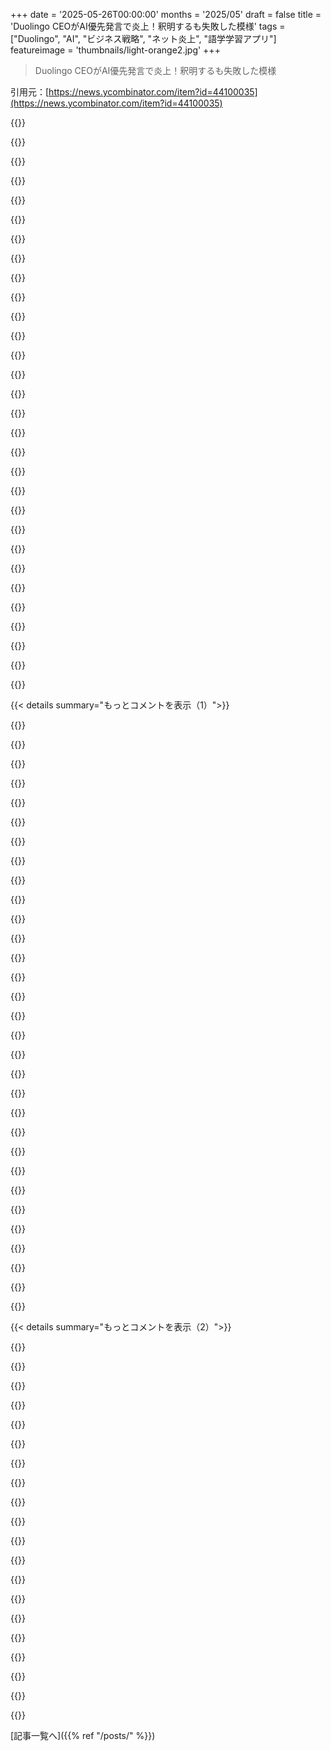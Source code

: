 +++
date = '2025-05-26T00:00:00'
months = '2025/05'
draft = false
title = 'Duolingo CEOがAI優先発言で炎上！釈明するも失敗した模様'
tags = ["Duolingo", "AI", "ビジネス戦略", "ネット炎上", "語学学習アプリ"]
featureimage = 'thumbnails/light-orange2.jpg'
+++

> Duolingo CEOがAI優先発言で炎上！釈明するも失敗した模様

引用元：[https://news.ycombinator.com/item?id=44100035](https://news.ycombinator.com/item?id=44100035)




{{<matomeQuote body="俺の妻がDuolingo辞めた話。何年も学習じゃなくて注意引くのに力入れてるの見ててさ。6年近くストリーク続けて有料版だったのに、ストリーク維持するためだけになってて、全然身になってないって気づいたんだ。数年前の記事[0]見ると、DuolingoのCPO（元Zynga）が数字最適化のためにどうストリークとかゲーム機能使ったか詳しく話してて、ユーザーをアプリに長く留める操作についてたくさん語ってるけど、学習の使命には全然触れてないんだよ。彼が数字最適化始めたって時期が、妻がDuolingoがどんどん操作的になって役に立たなくなってきたって文句言い出したのとほぼ同じなんだ。先月ついに我慢の限界で6年以上やってたのに辞めちゃった。その後すぐAIでイマイチなコンテンツ量産するって発表見て、あーやっぱねって笑えたよ。学習優先するの、とっくに諦めてたんだね。[0]の記事が詳しいよ。" userName="lolinder" createdAt="2025/05/26 18:40:37" color="#38d3d3">}}




{{<matomeQuote body="新しい言語をある程度話せるようになるには、モチベーションが必要だよね。始めるのは簡単だけど、努力しないと続けるのは難しい。 gamification がそのモチベーションに役立つっていう valid な主張はある。でも、ユーザーが実際にアプリで proficient になってないなら、その主張は成り立たないんだ。言い換えれば、 gamification そのものが本質的に悪いわけじゃないけど、彼らの動機は良くないみたいだね。" userName="zdragnar" createdAt="2025/05/26 18:51:01" color="#38d3d3">}}




{{<matomeQuote body="Duolingo を使い始めたのは、まだ「世界の翻訳を手伝う」アプリだった頃さ。言語の基本に触れて、他の方法でも探索しながら学ぶのにいつも気に入ってたし、 Duolingo Super か何かって有料版にも何年もお金払って応援してたんだ。でも今本当酷いね。ひたすら gamification 、ストリークとかフリーズとか通知とか「もっとお節介焼かせてもいい？」みたいなブレークが、俺がやりたいレッスンの合間に入りまくる。もううんざりで、お金払ってるんだからただ練習させてよって感じなのに、次の練習行くまでに最低2、3回はあのウザい「 gamification とエンゲージメント」の試みを通過させられるんだ。" userName="namenumber" createdAt="2025/05/26 19:12:04" color="#38d3d3">}}




{{<matomeQuote body="この考え方には原理的に反対だな。 gamification は本質的に悪いものだから、すごく警戒すべきだよ。それは、活動で本当に大事なことをポイントと進捗バーに矮小化しちゃうから。言語を学ぶ内在的な理由（あるいは新しい仕事のためとかの外的な理由）で続けるんじゃなくて、 Duolingo が用意した gamification にそれを置き換えてるんだ。 gamification にどれだけ夢中になってモチベーションを感じるかで、自分の成功とか進捗の基準をポイントとストリークに置き換えてるわけだ。そしてすぐにこうなっちゃう。 Duolingo が自分たちの内部の数字を gamify して、そうすることでユーザーの「学習」まで gamify しちゃったんだよ。" userName="_aavaa_" createdAt="2025/05/26 19:29:17" color="#38d3d3">}}




{{<matomeQuote body="最近 Duolingo に戻ったとき（2年間離れてた）、新しい言語の最初のレッスンの後、 gamification のポップアップが連続で14個も出たんだ！14個だよ！あのウザいポップアップ、レッスンより長かったよ！ Busuu に乗り換えたんだけど、あっちも Duolingo の仕組みを blatantly にコピーしてるけど、少なくとも控えめに使ってるね。" userName="telchior" createdAt="2025/05/26 19:30:26" color="#ff33a1">}}




{{<matomeQuote body="Duolingo はそもそもA1/A2レベルでしか役に立たないんだよね。B1に達したら、 Duolingo の語彙や文法の基本はもう役に立たないポイントを過ぎてるから、ターゲット言語でのテレビ視聴とか、ネイティブスピーカーとの会話とか、ターゲット言語での読書とか、他の活動に移る必要があるよ。" userName="Sanzig" createdAt="2025/05/26 18:50:46" color="#ff5733">}}




{{<matomeQuote body="こういう通知乱発って、モバイルアプリでチームがたくさんある組織ではよくある問題で、本当になくなってほしいね。 Facebook とか結構使うけど、「通知」の概念がどれだけ degenerate になってるかいつもイライラするよ。俺が知ってる最高クラスのエンジニアが Meta にいるから、技術的な問題じゃないって分かってる。組織的な問題だと思うんだ。例えば…チームAが機能Xを出荷して、KPIをengagementの適当な測定値に設定する。達成できないのは当然なんだけど、 regroup して drawing board に戻る代わりに、Aは doubles down してチームBに機能YでXを指すように圧力をかける。AはXのengagementでmarginalなレベルの gain を見る、当然だ。だからその介入は成功とみなされる。6ヶ月後、チームAは favoir を返すように頼まれて、チームBの要求で新しい機能Zを指す modal を追加する。こういうユーザー hostile な engagement の infighting が早い段階で nipped in the bud になるように、組織全体の注意深い watchdogging 以外にどんな solution があるのか俺にはよく分からないね。" userName="joenot443" createdAt="2025/05/26 20:10:55" color="#ff5733">}}




{{<matomeQuote body="彼ら、デートアプリと同じ病気にかかってるみたいだね：成功するってことは、ユーザーが卒業してプラットフォームから去るってことだから。" userName="morkalork" createdAt="2025/05/26 18:51:36" color="">}}




{{<matomeQuote body="これ別に秘密じゃないだろ。彼らの CEO が Decoder podcast でこれは彼らの戦略だって openly に言ってたんだから、どうしてそれが彼女に見過ごされたのか分からないけど。" userName="dbbk" createdAt="2025/05/26 18:50:25" color="">}}




{{<matomeQuote body="俺のガールフレンド、Duolingoで5〜6年「学習」してるけど、ターゲット言語にはDuolingo以外であまり触れてないんだ。音楽ライブラリの一部を除いてね。ずっと大体初心者レベルで、ちゃんと言語に immersion して練習すれば、 realistically には語彙も豊富になって casual な会話も lookup とかしなくてもできるようになってるはずなのに。そうじゃないんだ。彼女をがっかりさせないように、 Duolingo がただ言語テーマのゲームとして遊んでるだけなんだって、しばらく前から受け入れるようになったよ。" userName="techjamie" createdAt="2025/05/26 20:34:17" color="#45d325">}}




{{<matomeQuote body="これ専門じゃないんだけど、学習だけを最適化するのって難しいだろうね。<br>だって、報酬シグナルって明らかにユーザーのエンゲージメント（つまりサブスク収益）だもんね。<br>人に学ばせて、なおかつお金も稼げる、両方を満たす報酬シグナルを見つけるのは大変だよ。<br>Duolingoユーザーだけど、ゲーミフィケーションは確かに感じる。<br>でも学習に関わる活動にユーザーを惹きつけるんだから、どうすればもっと良くなるのかは正直分からない。<br>彼らの仕事はそのシグナルを見つけることだけど、正直な話、それって何？<br>ユーザーを繋ぎ止めつつ、ちゃんと学ばせるには、どんなシグナルを導入すればいいんだろう？" userName="jmward01" createdAt="2025/05/26 19:08:13" color="#ff5c5c">}}




{{<matomeQuote body="(元Courseraだけどね)Duolingoがあのバイラルになったグロースハックの記事を出した時、プッシュ通知とかゲーミフィケーション戦術について結構話題になったんだ。<br>結局、Courseraはエデュテインメント路線に舵を切る価値はないって判断したけどね。<br>でも、ゲーミフィケーションがユーザー獲得と維持にどれだけ効くかって見るのは面白い。<br>2023年のDuolingoの時価総額はCourseraの5倍だったのが、今は同じくらいの収益なのに20倍になってる。<br>ユーザーとしては、Duolingoはゲーミフィケーションしすぎ（使うのやめた）だけど、Courseraは逆の極端で、地味すぎてモチベーション続かない感じなんだよね。<br>ユーザーに難しいことを頑張るようにリマインドしつつ、学習者にとって良いやり方をする、その良い中間地点は絶対あるはずだよ。" userName="vasusen" createdAt="2025/05/26 20:19:53" color="#38d3d3">}}




{{<matomeQuote body="うちの娘は、マスコットがどんどん怖くなったからやめちゃったよ（そんなにiPad使わせないようにしてるし）。<br>なんか代わりになるアプリない？" userName="teekert" createdAt="2025/05/26 19:09:22" color="">}}




{{<matomeQuote body="Duolingoのストリークは37日目で、今しがたレッスンしてリーダーボードの順位をキープしたところ。<br>このアプリ自体、使える学習ツールと、ただのくだらないゲームのまさに境界線上にある感じだね。<br>「そこそこ」の学習でも、モチベーションを維持できてコンテンツに興味を持てるなら、お金出すのは別に構わないかな。<br>将来は変わるかもしれないけど、まあ様子見だね！" userName="theoreticalmal" createdAt="2025/05/26 19:25:57" color="#ff5c5c">}}




{{<matomeQuote body="そんなことないはずだよ。言語学習は長いプロセスだから。<br>実際にスムーズに話せるようになるまで3年くらいかかったけど、それでも「え？」って聞き返すことは多いし、もっと難しい語彙も山ほど覚えなきゃ。<br>残念ながらDuolingoはC1レベルのコンテンツを提供してないから、他の方法を使うしかないんだよね。" userName="rzz3" createdAt="2025/05/26 19:58:29" color="#45d325">}}




{{<matomeQuote body="”こういう通知攻撃は複数のチームがあるモバイルアプリでよくある問題だ”ってのを見てそう思った。<br>運用アラートや警告を決める人みんなが自分のものがすごく重要だって思って、結果的に大量に出しすぎて、ユーザーは全部オフにしちゃって、誰も得しないっていう状況だよね。" userName="Terr_" createdAt="2025/05/26 22:01:46" color="">}}




{{<matomeQuote body="Duolingoってのは、言語学習をロールプレイするだけのモバイルゲームだよ。<br>Civで皇帝をロールプレイするのに似てる。<br>ちょっとは何か覚えるけど、本物とは全く違う。<br>ゲームとしてはそれでいいんだ！" userName="huevosabio" createdAt="2025/05/26 19:22:08" color="#ff5c5c">}}




{{<matomeQuote body="株主がこう言うのを想像してみて：<br>”なんで3年で満足？一生カモれよ！”<br>”何かをマスターするのに1万時間かかるなら”（これは違うけど、彼らはこのミームを使うだろう）”その学習を72年かけて広げるつもりなら、毎日22分以上は何も学ばせないようにしろ！残りの時間は広告と引き止めに使うべきだ！”" userName="ben_w" createdAt="2025/05/26 20:14:19" color="#ff5733">}}




{{<matomeQuote body="Duolingoのstreak維持にハマって、学習自体よりそれが目的になっちゃったって話、友達もYouTubeクリエイターも同じこと言ってたな。それでDuolingoやめたって。あるあるなのかもね。" userName="busymom0" createdAt="2025/05/26 18:50:31" color="">}}




{{<matomeQuote body="なんで人は学ぶ時に大変なことよりゲーム感覚を好むんだろう？昔は遊びながら自然に学んでたからだよね。今は抽象的な知識が多いから難しいけど、学習をゲームにするってアイデアは一般的にすごく賢いと思うよ。でも、知識を身につけることじゃなくて、アプリを使う時間とかに最適化しちゃうとダメになっちゃうんだよね。" userName="lukan" createdAt="2025/05/26 19:41:32" color="#38d3d3">}}




{{<matomeQuote body="内発的動機は自分の内側から来るやる気で、外発的動機はお金とか褒められるとか外からの刺激だよ。外発的動機が入ると、内発的なのが消えちゃうことがあるんだ。で、その外からの刺激がなくなると、やる気が全部なくなっちゃうんだよね。あと、モチベーションはあてにならない、規律が大事だって言う人もいるよ。" userName="Treegarden" createdAt="2025/05/26 19:01:19" color="">}}




{{<matomeQuote body="Duolingoは学習の成果じゃなくて、ユーザーがどれだけアプリを使うか（つまりお金になるか）に最適化してるみたいだね。だって、報酬が得られる信号がそこにあるから。学校はちゃんと勉強したかとか、授業料払ったかとかで評価するけど、Duolingoはユーザーがお金払って使い続けてくれる方をゲームにしちゃった感じだね。" userName="crmd" createdAt="2025/05/26 19:28:45" color="#38d3d3">}}




{{<matomeQuote body="Duolingoのstreak維持だって、それはそれで機能の一つだよ。もし他の方法で勉強しない人でも、Duolingoを続けることで将来的にちゃんと学ぶきっかけになるかもしれないし。Duolingoやめたからって、みんなが急にBBC MundoをSpanishで読み始めたりするわけじゃないしね。多くの人にとって、ただ興味を持ち続けること自体が難しいんだからさ。" userName="hombre_fatal" createdAt="2025/05/26 21:27:19" color="#785bff">}}




{{<matomeQuote body="あなたのアナロジーだと、Duolingoアプリそのものが、言語学習のゲーム化ってことになるね。で、streakとかポイントとか、その他の要素は、そのゲーム化された学習をさらにゲーム化してるってことだよね。" userName="_aavaa_" createdAt="2025/05/26 20:24:34" color="">}}




{{<matomeQuote body="ZyngaのCPO出身ってのは、ちょっとまずいサインだね。" userName="boringg" createdAt="2025/05/26 20:02:30" color="">}}




{{<matomeQuote body="Duolingoのゲーム化は、合う人には合うと思うよ。言語を学ぶのが目的なら、どういう動機で学んだかより、学べたこと自体が大事じゃない？うちの11歳の子はDuolingoでSpanishトップになったし、他の言語も結構学んでる。厳しさだけで続けられたとは思えないな。diamond leagueとか気にしててもいいじゃん。親としては子供が言語を習得できるなら嬉しいし。もちろん、これで嫌になる人もいるのは分かる。でも、多くの人にとっては、たとえ不純に見えても、学習を続ける助けになってるのは間違いないよ。" userName="fnordpiglet" createdAt="2025/05/27 03:11:55" color="#785bff">}}




{{<matomeQuote body="毎日ちゃんと学んでるストリークならわかるわ。1日サボって，お金払ってストリーク維持するのは意味わかんない。自分がサボったのはわかってるんだし，そのストリークが自分のためのものじゃないなら，一体誰のためのものなの？" userName="gre" createdAt="2025/05/26 19:29:29" color="">}}




{{<matomeQuote body="個人的にはDuolingoのコンテンツが最低限すぎるのが問題。AI優先でさらに質下がりそう。前にSeedlang（独・仏・西のみ）に乗り換えたら，ドイツ語コースはDuolingoに本当に求めてた全部があったよ。<br>本物のドイツ語話者の動画で顔見ながら声聞けるのが超良い。発音練習も自分の声を録音・再生。初期に発音褒められたのはこれのおかげだと思う。Duolingoは全言語に急いでスケールしようとして，Seedlangみたいな「職人技」より質の悪い製品になってると思う。" userName="eigenspace" createdAt="2025/05/26 19:25:51" color="#38d3d3">}}




{{<matomeQuote body="＞Duolingoのコンテンツが最低限すぎる。AI優先でさらに質下がりそう。これ，CEOの「常に新しい技術を取り入れてきた（モバイル向けにした理由だ）」ってLinkedin投稿で間接的に触れてるね。<br>「モバイルファースト」は何でも質を下げてきた。Duolingoだけでなく，投資（Robinhood），ゲーム（Angry Birds），そして人間コミュニケーション（280文字）もそうだよ。質より速さ・手軽さ優先って感じ？" userName="rchaud" createdAt="2025/05/26 23:08:24" color="#ff33a1">}}




{{<matomeQuote body="大学で3年間ドイツ語勉強して，Duolingoのドイツ語を少しやって，Memriseのドイツ語コースは全部終わらせたんだ。<br>Duolingo（Memriseの方がずっと良いと思うけど，それでも）でドイツ語が流暢に話せるようになるなんて思えないな。語彙にはすごく良いけど，文法を理解するには理論の理解が必要だと思うんだけど，これらのアプリを使っててもそれは見えなかったな。" userName="Archonical" createdAt="2025/05/26 19:30:59" color="">}}




{{< details summary="もっとコメントを表示（1）">}}

{{<matomeQuote body="同意。Seedlangでさえ，ある時点を過ぎると限定的だったけど，Duolingoと同じニッチではるかに良くやってたと思う。実際にドイツ語コースを受けたことがない自分にとって，流暢さにつながった一番大きいのは，ドイツ語のポッドキャストをノンストップで聴き続けたことだった。最初は何ヶ月も何も理解できなくても気にしなかった。<br>リスニングは，言語の広い範囲に自分の脳を慣れさせるのに大きな役割を果たしたと思う。そのおかげで，後から他のことを学んだとき，実際には「新しい」ことではなく，認識していて，実際に意味を知らなくても連想で一種の「感覚」を持っていたものになったんだ。<br>ある時点でちょっとした「相変化」を経験するのを見るのはすごくクールだった。ある週は，1文あたり数単語しか理解できてないと感じて，調べ物をしないと会話についていけなかったのに，次の週には突然「溶けて」，単語間の意味を結びつけられるようになり，実際に会話全体を理解して追えるようになったんだ。<br>自分のドイツ語はまだ完璧じゃない，特に文法は。そのためにコースを取るべきかもしれないけど。でも少なくとも流暢になったのは素晴らしいね。" userName="eigenspace" createdAt="2025/05/26 20:07:19" color="#ff5733">}}




{{<matomeQuote body="母語話者と話すなら，こういう理解（リスニング能力）もすごく大事だと思う。レベルが基礎的で超流暢じゃなくても，言ってることを理解してもらえれば会話できるよね。でも，リスニング力が十分じゃなくて，相手がペースを落としてくれない（あるいは複数の母語話者が自然な速さで話してる）なら，もうお手上げだ。" userName="jcul" createdAt="2025/05/27 08:34:37" color="">}}




{{<matomeQuote body="それってBrain Soakingって呼ばれてるやつだね😊" userName="lethologica" createdAt="2025/05/26 23:07:35" color="">}}




{{<matomeQuote body="3ヶ国語話せて，4ヶ国語目学習中。文法勉強は時間の無駄だ！ルールは「当たり前すぎる」か「複雑すぎて役に立たない」かのどっちか。後者の例は，仮定法や「が／は」の区別のためのフローチャート見てみ。あるいは，ついでに言うと，なぜ電車には”on”を使うのに，車には”in”を使うのか説明してる英文法の箇所を見つけてみてくれ。" userName="EdiX" createdAt="2025/05/26 20:36:25" color="">}}




{{<matomeQuote body="個人的には，ドイツ語の文法を理解するのは役に立ってるし，時間の無駄だとは思わないよ。あなたの経験は違うみたいだけど，そういうやり方を楽しんでるなら嬉しいな。" userName="Archonical" createdAt="2025/05/26 21:06:44" color="">}}




{{<matomeQuote body="電車には歩いて「onto」する。車にはよじ登って「into」する。「in／onか」は，”get”が何を置き換えてるかに依るんだ。こういうルールに名前があるのか，それともただの曖昧で暗黙的なことなのかは分からないけど。" userName="dehugger" createdAt="2025/05/28 02:54:41" color="">}}




{{<matomeQuote body="なんで”walk into a train”って言わないの？" userName="mrheosuper" createdAt="2025/05/28 03:58:28" color="">}}




{{<matomeQuote body="なんでこういうルールなのかはわかんないけど、少なくともCanadian Englishの俺からすると、”Joe walked into a train”って聞いたら、Joeが線路渡ってtrainにひかれたって思うね。乗ったって意味には聞こえないな。" userName="eigenspace" createdAt="2025/05/28 15:18:19" color="#ff5c5c">}}




{{<matomeQuote body="”walk into”は物にぶつかってケガする時に使うんだよ。wallsとかtreesみたいに。でもbuildingsとか、spotlightみたいな掴めないものは例外。Trains, ships, and bussesはonとかinの間みたいな変な感じなんだよね。考えてみたら、一番の違いって頭の上にsignificantなものがあるかどうかかな？（trainのroofよりsignificantなもの）かなりsubjectiveっぽいし、分かったと思ってもすぐexample/edge caseが出てくるんだよな。" userName="dehugger" createdAt="2025/05/28 18:41:32" color="#38d3d3">}}




{{<matomeQuote body="でもfeetはin the socksで、drugsはinside youじゃん！socksからしたらthey are on youだけどね！" userName="dehugger" createdAt="2025/05/30 01:22:11" color="">}}




{{<matomeQuote body="Humansは”understanding the theory”でgrammarを学ぶわけじゃないんだよ。languageをrepeatedly使うことで学ぶんだ。でもtheoryの本ならmass producedして、language学びたい人にみんなにsold toできるじゃん。actual experience of using the language for yearsはbottleしてmass produceできないからね。So theory it is。" userName="ACCount36" createdAt="2025/05/26 22:38:47" color="#785bff">}}




{{<matomeQuote body="That’s a big generalizationだね。any data to back up that first claimはある？For German, knowing grammatical cases {Nominative, Accusative, Dative, Genitive}はhelpful as an on-ramp to using the language repeatedly correctlyだったよ。" userName="Archonical" createdAt="2025/05/27 00:02:27" color="#ff5c5c">}}




{{<matomeQuote body="Note the term you’re reaching for: ”on-ramp”。Even in your own experience, theoryはa crutchなんだよ。" userName="ACCount36" createdAt="2025/05/27 14:41:40" color="">}}




{{<matomeQuote body="たぶん10年前にDuolingoでGermanをA1〜A2レベルにしたけど、当時は解説ページがあった。enShittificationでそれがなくなり、新しい概念はクイズで当てるだけになった。最近German始めるなら、DWの無料コース”Nicos Weg”がおすすめ。少なくともB1までいけるし、良いキャラのストーリーもあるよ。" userName="FearNotDaniel" createdAt="2025/05/26 19:53:30" color="#785bff">}}




{{<matomeQuote body="＞昔は文法解説ページがあったのに、今はユニット概要の右上の小さいラベルなしボタンの中に隠されてるんだってさ。教えてくれたり、見るように促したりしないのが馬鹿げてるよね。だって結構使えるのにさ。ただレッスン（ゲーム）をさせて、文法について読む退屈なことをさせたくないんだろうね。" userName="hbn" createdAt="2025/05/26 20:16:59" color="">}}




{{<matomeQuote body="少なくともウェブ版では「ガイドブック」ってちゃんとラベルされてるよ（ウェブ版はいくつかアプリよりずっとマシだった）。でも、内容も簡単になってクソ化してるね。最近は単にユニットからランダムにいくつかフレーズが入ってるだけで、実際の教育的な内容は全然ない。" userName="Sharlin" createdAt="2025/05/26 21:14:32" color="">}}




{{<matomeQuote body="画面の一番上にあるノートみたいな大きなボタンだよ。全然隠されてないじゃん。昔はデスクトップ版にしかなかった気がするけど、今はアプリでもすぐ使えるよ。" userName="davidcbc" createdAt="2025/05/26 22:22:27" color="">}}




{{<matomeQuote body="仕事でドイツに移る準備のために、Duolingoでドイツ語の全モジュールを５ヶ月かけてやったんだ。ゴールドオウルも取って熟練度を証明したんだけど…ドイツに着いてすぐに気づいたのは、基本的なA1レベルの語学コースが必要だってことだった。<br>アプリは意味不明だったよ。発音は間違ってるし、名詞の性は紛らわしいし、毎日ドリルされた日常会話は全然役に立たなかった。<br>アプリに植え付けられた過大な熟練度のおかげで、ドイツ人と簡単にやり取りできるって本気で信じてたんだ。その妄想は、すぐに痛いほど思い知らされたよ。マジで悔しかったね。" userName="tetris11" createdAt="2025/05/26 19:50:54" color="#ff5c5c">}}




{{<matomeQuote body="Duolingo自体、ドイツ語コースはB1レベルまで対応してるって主張してるから、なんで誰もが流暢になることを期待するのか全く理解できないね。A2より少し上くらいを期待するのは妥当だよ。流暢さは違うね。" userName="watwut" createdAt="2025/05/26 21:04:45" color="">}}




{{<matomeQuote body="Duolingoにはカリキュラムがあって、新しい概念をガイドしてくれるのが好きだよ。新しい単語に触れて、それを数日間勉強できるからね。でも、実際に学ぶには、意図的に学習する必要があるよ。言語学習は大変だし、Duolingoはユーザーに挑戦させすぎるとアプリを使わなくなるって知ってるから、難しくてスペイン語がどれだけできないか落ち込む場所にならないようにしてるんだ。だからレッスンは、挫折させないで合格できるようなデザインになってて、学習方法としてはイマイチなんだね。<br>僕が使ってるテクニックは、リスニングの練習で単語が表示されてるのを見ないこと（たまにTTS音声が変で理解しにくいけどね）、あと、単語バンクを見ずに頭の中でまず翻訳しようとすることだよ。<br>Duolingoに一番期待してるのは、昔のレッスンからしばらくやってない単語やフレーズの問題だけを集めたレッスンがあればいいなってこと。単語が脳のキャッシュに新しいユニットの波に乗るのは簡単すぎるけど、コールドストレージから引っ張り出すことで、ちゃんと記憶に定着してるか確認できるからね。<br>あと、単語バンクを無効にして全部タイピングさせる設定も追加すべきだよ。<br>Seedlangはクールみたいだね、後でダウンロードしてみるよ。" userName="hbn" createdAt="2025/05/26 20:05:27" color="#ff5c5c">}}




{{<matomeQuote body="Seedlangもカリキュラム設計があるんだ（しかもこっちの方が理にかなってると思う）。<br>＞Duolingoに一番期待してるのは、昔のレッスンからしばらくやってない単語やフレーズの問題だけを集めたレッスンがあればいいなってこと。<br>Seedlangもこれやってるよ。全ての練習問題の巨大なライブラリがあって、そこからレビューリストに入れたいものを選べるんだ。練習問題をレビューするたびに「難しい」か「簡単」かで評価して、その評価に応じて、その問題が今後表示される頻度が多くなったり少なくなったりするんだ。最終的に間隔が１年になったら、その問題を引退させるオプションが出てくるよ。<br>レッスンをやるたびに、そのレッスンからの全ての練習問題がリスト表示されて、レビューキューに追加したいものを選べるんだ。これは本当にいいね。自分のスペースド・リペティションのニーズをかなりコントロールできるよ。<br>＞あと、単語バンクを無効にして全部タイピングさせる設定も追加すべきだよ。<br>うん、絶対そうだね。Seedlangもこれやってるよ！" userName="eigenspace" createdAt="2025/05/26 20:12:25" color="#45d325">}}




{{<matomeQuote body="＞昔のレッスンからしばらくやってない単語やフレーズの問題だけを集めたレッスンがあればいいなってこと。<br>これあるよ、でも無料ユーザー向けじゃないんだ。" userName="davidcbc" createdAt="2025/05/26 22:24:44" color="">}}




{{<matomeQuote body="課金してるけど、あなたが考えてるそれが何かは知らないけど、全然上手くできてないよ。「苦手なスキル」をターゲットにしたレッスンがたまに出てくるけど、僕の「苦手なスキル」を判断するために何か洗練されたことをやってるとは思えないね。だっていつも楽勝なんだもん。" userName="hbn" createdAt="2025/05/27 01:57:19" color="">}}




{{<matomeQuote body="あーDuolingoね．本読んだり人と話したり避けるためにどんだけ頑張るの．技術あっても昔より多言語話せる人増えた？違う．間違った方向行ってるサインだよ．技術は非技術問題解決しない．「Claude」って言うより早く識字率とか下がってるんだ．マジでしっかりして，技術に頼るのやめようよ．" userName="whyowhy3484939" createdAt="2025/05/26 18:59:43" color="#45d325">}}




{{<matomeQuote body="DuolingoはA2レベルになるためのものかな．A2レベル以上じゃないと，本読んだり誰かと話したりしてもあんま価値ないだろうね．" userName="qgin" createdAt="2025/05/26 19:39:07" color="">}}




{{<matomeQuote body="それはまさにそうやって勉強して上手に，いやもっと良く学んだ何百万人には悪い知らせだね．原典読めとは言わないけど，良い入門書と人間の先生がいればいいんだよ．”人間”に体を使って読んでもらえば．ラテン語にLLPSIってラテン語だけのメソッドもあるぜ．「Roma in Italia est」なんてすぐわかるって．" userName="whyowhy3484939" createdAt="2025/05/26 19:42:33" color="#ff33a1">}}




{{<matomeQuote body="昔，教科書しかなかった時に語学を教科書で学ばなきゃいけなかった身としては，あれはめちゃくちゃ非効率的だったな．何年も頑張ったのに，実際（本読んだり映画見たり話したり）まともに使えないってのが typical な結果だった．" userName="watwut" createdAt="2025/05/26 21:08:13" color="">}}




{{<matomeQuote body="人との交流も含めたって言ったの気づいた？でも君の言う通りだね．本だけもアプリだけもだいたい同じくらいじゃないかな．どっちもそこまでは行けないけど，本の方がもうちょっと先まで行けるかも．" userName="whyowhy3484939" createdAt="2025/05/27 20:20:28" color="">}}




{{<matomeQuote body="人間（先生）は（すごく）高いし，Duolingoは広告我慢すればタダじゃん．" userName="pjc50" createdAt="2025/05/26 20:45:50" color="">}}




{{<matomeQuote body="＞本読んだり人と話すの避けるためにどんだけ頑張るんだか<br>これ変な意見だと思うよ．語学教育全体，地元の大学の入門ドイツ語とか，中学のフランス語とか，そういうのにも同じ否定的な気持ちなの？" userName="zzzeek" createdAt="2025/05/26 19:06:57" color="">}}

{{</details>}}




{{< details summary="もっとコメントを表示（2）">}}

{{<matomeQuote body="変な意見だとは思わないな．俺はスイスに住んでて公用語4つある．フランス語，そこそこドイツ語，ロマンシュ語話すけど母語じゃない．俺が語学でうまくいってる方法はいつも同じ．A2/B1向けの本読む，文法，単語は書いて覚える．退屈だけど効果的．聞く話す練習もね．人間のコースは速いよ（ロマンシュ語はコースなしじゃ無理だった）．DuolingoはA1/A2超えると全然効果ないと思う．A2でももっと視野広げなきゃって言うかな．" userName="zahllos" createdAt="2025/05/26 19:44:52" color="#ff33a1">}}




{{<matomeQuote body="ヨーロッパでたくさんの言語に囲まれて育った人って、モノリンガルの Americans より言語学習でめっちゃ有利だと思うんだよね。あと「ペンと紙で単語を繰り返し書いて覚える」って練習、これって語学アプリがやらせてることと全く同じじゃん、ペンと紙がないだけでさ。（私若い人じゃないから、ペンと紙には超詳しいのよ）" userName="zzzeek" createdAt="2025/05/26 19:49:36" color="">}}




{{<matomeQuote body="ヨーロッパ人が Americans より言語で有利ってのは違うと思うな。 America の方が Europe よりずーっと多国籍だし。ヨーロッパ人が外国語を学ぶのは必要だからだよ。多くの国は子供に二つ学ばせるのが普通。母語がマイナー言語だと、 English みたいに何億人も話す言葉を学ぶモチベーションがでかいんだよ。" userName="RemainsOfTheDay" createdAt="2025/05/27 09:41:29" color="#38d3d3">}}




{{<matomeQuote body=" UK 出身だけど、 US と一緒で English ネイティブの利点があって、他言語学ぶインセンティブがあまりないのは同意。 English から他言語は難しい面もある。情報が English で手に入るから怠けがちだし、エンタメも English ばっか。でもヨーロッパ人が皆マルチリンガルなわけじゃないよ。田舎とかだと English 通じない場所もある。書くのが記憶に良いってのは同意。アプリだけじゃダメで、真剣にコースやるのが一番。結局、近道なんてないんだよ。" userName="zahllos" createdAt="2025/05/27 14:05:09" color="#ff5733">}}




{{<matomeQuote body="私個人の経験だと、ペンと紙って実際、記憶にとってすっごく大事なツールなんだ。スマホをタップするのとは比べもんにならないよ。" userName="djeastm" createdAt="2025/05/26 23:09:15" color="">}}




{{<matomeQuote body="私は逆だな。しっかりノート取るのが必要なコースで苦労したんだ。大学でノートPC持ち込みOKになってから、デジタルノートの速さと整理できるおかげでめっちゃ成績上がったよ。紙とかデバイスより、ノートを取るっていう行為自体が大事だと思うな。" userName="skeaker" createdAt="2025/05/29 22:59:01" color="">}}




{{<matomeQuote body="入門の German クラスで本使わないとか、人と話さないクラスなんてあるわけ？" userName="whyowhy3484939" createdAt="2025/05/26 19:08:39" color="">}}




{{<matomeQuote body="ああ、 Duolingo のゲーム性だけを言ってる感じ？多くの語学アプリは本のインタラクティブ版みたいなレッスンとか、AIとの会話練習もあるよ。初心者には人間との会話はまだ早いし。例えば Babbel とかは伝統的なクラスみたいで、いつでもどこでも使えるのがすごく便利なんだ。" userName="zzzeek" createdAt="2025/05/26 19:46:31" color="#38d3d3">}}




{{<matomeQuote body="多分さ、その過程に「本を読む」とか「人と話す」ってのが入ってないって意味で言ったんだと思うよ。" userName="pessimizer" createdAt="2025/05/26 21:00:45" color="">}}




{{<matomeQuote body="ほとんどの場合、自分と同じくらいひどい訛りの人たちと話すことになるけどね。" userName="watwut" createdAt="2025/05/26 21:09:21" color="">}}




{{<matomeQuote body="あんたの反論、あんたが引用して反論しようとしてる部分に丸々かかってるじゃん。" userName="wannadingo" createdAt="2025/05/26 20:02:52" color="">}}




{{<matomeQuote body="地元の大学とか行けば他の人にも会えるっしょ。" userName="croes" createdAt="2025/05/26 19:37:06" color="">}}




{{<matomeQuote body="しかも、そこで会える人の中に、あんたが学んでる言語のネイティブなんてほとんどいないでしょ。" userName="davidcbc" createdAt="2025/05/26 22:38:41" color="">}}




{{<matomeQuote body="余談だけど：貼られてた記事がマジでやばいね。特に世界中で非識字者が増えてるのと、あとマジで驚きなんだけど、西側諸国で教育と仕事のミスマッチがめちゃくちゃ多いこと（最初のリンクから直接OECDのレポートへ）。これは、僕らが教育のやり方を間違ってるってことだよね。USなんて25%もトップなんだから。" userName="frm88" createdAt="2025/05/27 05:25:50" color="#785bff">}}




{{<matomeQuote body="テクノファシズムを推進してる連中が、そんな路上にいる人たちに会う必要がないのはいいことだね。" userName="cyanydeez" createdAt="2025/05/26 19:23:13" color="">}}




{{<matomeQuote body="Duolingoがテクノファシズム？定義を調べてみたよ：＞権威主義的な支配で、しばしば国家権力と企業のテクノロジー力が融合する。テクノロジーが体制の推進力と見なされ、支配の強化、反対意見の抑圧、公共の信頼の侵食に使われる。これとDuolingoをどう結びつけるか、考えてるところ。" userName="next_xibalba" createdAt="2025/05/26 19:44:26" color="#38d3d3">}}




{{<matomeQuote body="思うに、彼らはこういうこと言いたいんじゃない？Duolingoは中毒性のあるモバイルアプリで、23 billion dollarの上場企業が作ったやつ。表向きは学習支援のためだけど、最近はできるだけ早く金儲けすることに集中してるって。地元の学校が生徒を助けてるのとは違うでしょ。" userName="djeastm" createdAt="2025/05/26 23:13:03" color="#38d3d3">}}




{{<matomeQuote body="OK、 sure、でもそれって”テクノファシスト”とはだいぶかけ離れてる気がするけど。" userName="next_xibalba" createdAt="2025/05/28 20:29:04" color="">}}




{{<matomeQuote body="え、じゃあ Peter Thiel と Elon Musk が政府とDuolingoと協力して、俺たちの生活を完全に支配しようとしてるってこと？Peter Thiel’sのAIに対する見解を調べてみたけど、かなり一般的で警戒的な感じだったな。もしかして彼、嘘ついてる？" userName="next_xibalba" createdAt="2025/05/26 21:56:16" color="">}}

{{</details>}}



[記事一覧へ]({{% ref "/posts/" %}})
